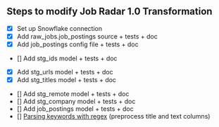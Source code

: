 ## Steps to modify Job Radar 1.0 Transformation

- [x] Set up Snowflake connection
- [x] Add raw_jobs.job_postings source + tests + doc
- [x] Add job_postings config file + tests + doc
- [] Add stg_ids model + tests + doc
- [x] Add stg_urls model + tests + doc
- [x] Add stg_titles model + tests + doc
- [] Add stg_remote model + tests + doc
- [] Add stg_company model + tests + doc
- [] Add job_postings model + tests + doc
- [] [Parsing keywords with regex](https://github.com/FelitaD/Learning-in-Public/blob/main/dbt/Parsing%20keywords%20with%20regex.md) (preprocess title and text columns)
